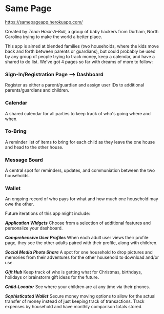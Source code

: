 # Same Page
https://samepageapp.herokuapp.com/

Created by _Team Hack-A-Bull_, a group of baby hackers from Durham, North Carolina trying to make the world a better place.

This app is aimed at blended families (two households, where the kids move back and forth between parents or guardians), but could probably be used by any group of people trying to track money, keep a calendar, and have a shared to do list. We've got 4 pages so far with dreams of more to follow: 

### Sign-In/Registration Page --> Dashboard
Register as either a parent/guardian and assign user IDs to additional parents/guardians and children. 

### Calendar
A shared calendar for all parties to keep track of who's going where and when.

### To-Bring
A reminder list of items to bring for each child as they leave the one house and head to the other house.

### Message Board
A central spot for reminders, updates, and communiation between the two households.

### Wallet
An ongoing record of who pays for what and how much one household may owe the other.

Future iterations of this app might include:

_**Application Widgets**_ Choose from a selection of additional features and personalize your dashboard.

_**Comprehensive User Profiles**_ When each adult user views their profile page, they see the other adults paired with their profile, along with children.

_**Social Media Photo Share**_ A spot for one household to drop pictures and memories from their adventures for the other household to download and/or use.

_**Gift Hub**_ Keep track of who is getting what for Christmas, birthdays, holidays or brainstorm gift ideas for the future. 

_**Child-Locator**_ See where your children are at any time via their phones.

_**Sophisticated Wallet**_ Secure money moving options to allow for the actual transfer of money instead of just keeping track of transactions.  Track expenses by household and have monthly comparison totals stored.
